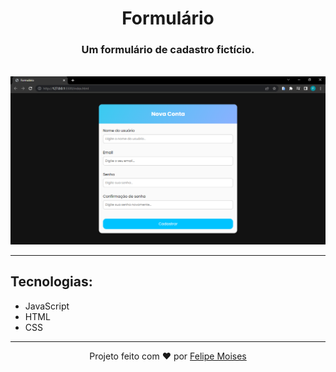 <h1 align="center">Formulário</h1>

<h3 align="center">Um formulário de cadastro fictício.</h3> <br/>

<div align="center">
  <img src="./preview.png" alt="demonstração do projeto" >
</div>

---

<h2>Tecnologias:</h2>

- JavaScript
- HTML
- CSS

---

<p align="center">Projeto feito com ❤️ por <a href="https://www.linkedin.com/in/felipems1/">Felipe Moises</a></p>
